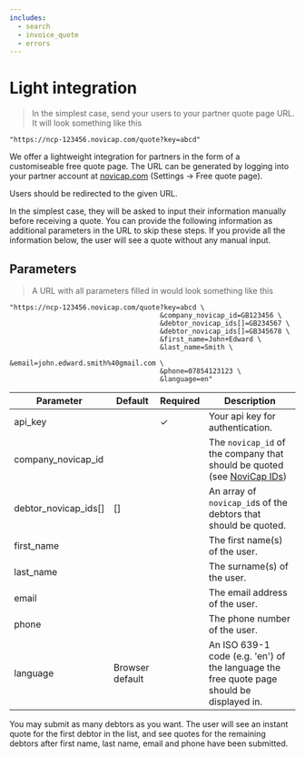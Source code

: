 ```yaml
---
includes:
  - search
  - invoice_quote
  - errors
---
```


# Light integration

> In the simplest case, send your users to your partner quote page URL. It will look something like this

```shell
"https://ncp-123456.novicap.com/quote?key=abcd"
```

We offer a lightweight integration for partners in the form of a customiseable free quote page. The URL can be generated by logging into your partner account at [novicap.com](https://www.novicap.com) (Settings -> Free quote page).

Users should be redirected to the given URL.

In the simplest case, they will be asked to input their information manually before receiving a quote. You can provide the following information as additional parameters in the URL to skip these steps. If you provide all the information below, the user will see a quote without any manual input.

## Parameters

> A URL with all parameters filled in would look something like this

```shell
"https://ncp-123456.novicap.com/quote?key=abcd \
                                     &company_novicap_id=GB123456 \
                                     &debtor_novicap_ids[]=GB234567 \
                                     &debtor_novicap_ids[]=GB345678 \
                                     &first_name=John+Edward \
                                     &last_name=Smith \
                                     &email=john.edward.smith%40gmail.com \
                                     &phone=07854123123 \
                                     &language=en"

```
Parameter            | Default         | Required | Description
---------------------|-----------------|----------|------------------------------------------------------------------------------------------
api_key              |                 | ✓        | Your api key for authentication.
company_novicap_id   |                 |          | The `novicap_id` of the company that should be quoted (see [NoviCap IDs](#novicap-ids))
debtor_novicap_ids[] | []              |          | An array of `novicap_id`s of the debtors that should be quoted.
first_name           |                 |          | The first name(s) of the user.
last_name            |                 |          | The surname(s) of the user.
email                |                 |          | The email address of the user.
phone                |                 |          | The phone number of the user.
language             | Browser default |          | An ISO 639-1 code (e.g. 'en') of the language the free quote page should be displayed in.
<aside class="notice">
  You may submit as many debtors as you want. The user will see an instant quote for the first debtor in the list, and see quotes for the remaining debtors after first name, last name, email and phone have been submitted.
</aside>
